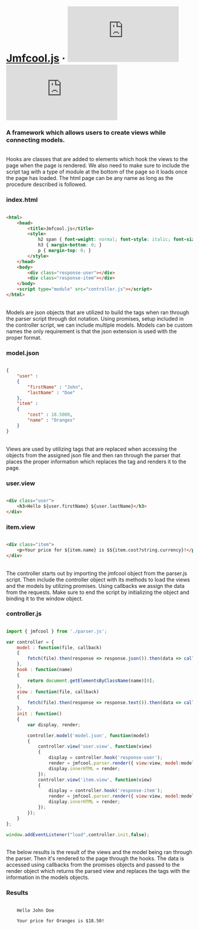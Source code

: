 # [Jmfcool.js](https://www.jmfcooljs.org) · ![GitHub](https://img.shields.io/github/license/jmfcool/jmfcool.js?color=blue) ![GitHub release (latest by date)](https://img.shields.io/github/v/release/jmfcool/jmfcool.js?color=green)

### A framework which allows users to create views while connecting models.

<br />
Hooks are classes that are added to elements which hook the views to the page when the page is rendered. We also need to make sure to include the script tag with a type of module at the bottom of the page so it loads once the page has loaded. The html page can be any name as long as the procedure described is followed.

### index.html
```html

<html>
	<head>
		<title>Jmfcool.js</title>
		<style>
			h2 span { font-weight: normal; font-style: italic; font-size: 18px; }
			h3 { margin-bottom: 0; }
			p { margin-top: 0; }
		</style>
	</head>
	<body>
		<div class="response-user"></div>
		<div class="response-item"></div>
	</body>
	<script type="module" src="controller.js"></script>
</html>

```

<br />
Models are json objects that are utilized to build the tags when ran through the parser script through dot notation. Using promises, setup included in the controller script, we can include multiple models. Models can be custom names the only requirement is that the json extension is used with the proper format.

### model.json
```json

{
	"user" : 
	{
		"firstName" : "John",
		"lastName" : "Doe"
	},
	"item" : 
	{
		"cost" : 18.5000,
		"name" : "Oranges"
	}
}

```

<br />
Views are used by utilizing tags that are replaced when accessing the objects from the assigned json file and then ran through the parser that places the proper information which replaces the tag and renders it to the page.

### user.view
```html

<div class="user">
	<h3>Hello ${user.firstName} ${user.lastName}</h3>
</div>

```
### item.view
```html

<div class="item">
	<p>Your price for ${item.name} is $${item.cost?string.currency}!</p>
</div>

```

<br />
The controller starts out by importing the jmfcool object from the parser.js script. Then include the controller object with its methods to load the views and the models by utilizing promises. Using callbacks we assign the data from the requests. Make sure to end the script by initializing the object and binding it to the window object.

### controller.js
```javascript

import { jmfcool } from './parser.js';

var controller = {
	model : function(file, callback)
	{
		fetch(file).then(response => response.json()).then(data => callback(data));
	},
	hook : function(name)
	{
		return document.getElementsByClassName(name)[0];
	},
	view : function(file, callback)
	{
		fetch(file).then(response => response.text()).then(data => callback(data));
	},
	init : function()
	{
		var display, render;   

		controller.model('model.json', function(model)
		{
			controller.view('user.view', function(view)
			{
				display = controller.hook('response-user');
				render = jmfcool.parser.render({ view:view, model:model });
				display.innerHTML = render;
			});
			controller.view('item.view', function(view)
			{
				display = controller.hook('response-item');
				render = jmfcool.parser.render({ view:view, model:model });
				display.innerHTML = render;
			});
		});
	}
};

window.addEventListener("load",controller.init,false);

```

<br />
The below results is the result of the views and the model being ran through the parser. Then it's rendered to the page through the hooks. The data is accessed using callbacks from the promises objects and passed to the render object which returns the parsed view and replaces the tags with the information in the models objects.

### Results
```

	Hello John Doe

	Your price for Oranges is $18.50!

```

